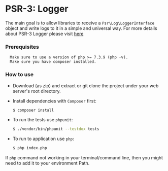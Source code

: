 # PSR-3: Logger

The main goal is to allow libraries to receive a `Psr\Log\LoggerInterface` object and write logs to it in a simple and universal way.
For more details about PSR-3 Logger please visit [here](https://www.php-fig.org/psr/psr-3/)
 
### Prerequisites
```
  Make sure to use a version of php >= 7.3.9 (php -v).
  Make sure you have composer installed. 
```

### How to use
 - Download (as zip) and extract or git clone the project under your web server's root directory.
 
 - Install dependencies with `Composer` first:
   ```bash
   $ composer install
   ```
 - To run the tests use `phpunit`:   
   ```bash
   $ ./vendor/bin/phpunit --testdox tests
   ```
 - To run to application use `php`: 
    ```bash   
    $ php index.php
    ```  
 If `php` command not working in your terminal/command line, then you might need to add it to your environment Path.